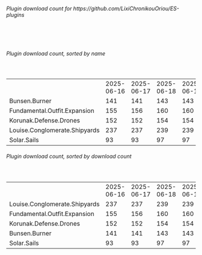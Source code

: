 <h6>Plugin download count for https://github.com/LixiChronikouOriou/ES-plugins</h6><br>
<br>
<h6>Plugin download count, sorted by name</h6><sub><sup><br>
<table>
	<tr>
		<td></td>
		<td>2025-06-16</td>
		<td>2025-06-17</td>
		<td>2025-06-18</td>
		<td>2025-06-19</td>
		<td>2025-06-20</td>
		<td>2025-06-21</td>
		<td>2025-06-22</td>
		<td>today +</td>
	</tr>
	<tr>
		<td>Bunsen.Burner</td>
		<td>141</td>
		<td>141</td>
		<td>143</td>
		<td>143</td>
		<td>145</td>
		<td>145</td>
		<td>145</td>
		<td></td>
	</tr>
	<tr>
		<td>Fundamental.Outfit.Expansion</td>
		<td>155</td>
		<td>156</td>
		<td>160</td>
		<td>160</td>
		<td>162</td>
		<td>164</td>
		<td>166</td>
		<td>+ 2</td>
	</tr>
	<tr>
		<td>Korunak.Defense.Drones</td>
		<td>152</td>
		<td>152</td>
		<td>154</td>
		<td>154</td>
		<td>154</td>
		<td>154</td>
		<td>154</td>
		<td></td>
	</tr>
	<tr>
		<td>Louise.Conglomerate.Shipyards</td>
		<td>237</td>
		<td>237</td>
		<td>239</td>
		<td>239</td>
		<td>239</td>
		<td>241</td>
		<td>243</td>
		<td>+ 2</td>
	</tr>
	<tr>
		<td>Solar.Sails</td>
		<td>93</td>
		<td>93</td>
		<td>97</td>
		<td>97</td>
		<td>99</td>
		<td>99</td>
		<td>99</td>
		<td></td>
	</tr>
</table>
</sub></sup>
<h6>Plugin download count, sorted by download count</h6><sub><sup><br>
<table>
	<tr>
		<td></td>
		<td>2025-06-16</td>
		<td>2025-06-17</td>
		<td>2025-06-18</td>
		<td>2025-06-19</td>
		<td>2025-06-20</td>
		<td>2025-06-21</td>
		<td>2025-06-22</td>
		<td>today +</td>
	</tr>
	<tr>
		<td>Louise.Conglomerate.Shipyards</td>
		<td>237</td>
		<td>237</td>
		<td>239</td>
		<td>239</td>
		<td>239</td>
		<td>241</td>
		<td>243</td>
		<td>+ 2</td>
	</tr>
	<tr>
		<td>Fundamental.Outfit.Expansion</td>
		<td>155</td>
		<td>156</td>
		<td>160</td>
		<td>160</td>
		<td>162</td>
		<td>164</td>
		<td>166</td>
		<td>+ 2</td>
	</tr>
	<tr>
		<td>Korunak.Defense.Drones</td>
		<td>152</td>
		<td>152</td>
		<td>154</td>
		<td>154</td>
		<td>154</td>
		<td>154</td>
		<td>154</td>
		<td></td>
	</tr>
	<tr>
		<td>Bunsen.Burner</td>
		<td>141</td>
		<td>141</td>
		<td>143</td>
		<td>143</td>
		<td>145</td>
		<td>145</td>
		<td>145</td>
		<td></td>
	</tr>
	<tr>
		<td>Solar.Sails</td>
		<td>93</td>
		<td>93</td>
		<td>97</td>
		<td>97</td>
		<td>99</td>
		<td>99</td>
		<td>99</td>
		<td></td>
	</tr>
</table>
</sub></sup>
